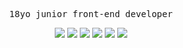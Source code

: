 <p align="center"> 
  <samp>
      18yo junior front-end developer
    <br>
  </samp>
</p>

<p align="center">
 <a href="https://kadiryakan.dev" target="blank"><img src="https://img.shields.io/badge/Website-3244a8?style=for-the-badge&logo=medium&logoColor=white"/></a>
  <img src="https://img.shields.io/badge/Javascript-F0DB4F?style=for-the-badge&labelColor=black&logo=javascript&logoColor=F0DB4F"/>
  <img src="https://img.shields.io/badge/-React-61DBFB?style=for-the-badge&labelColor=black&logo=react&logoColor=61DBFB"/>
  <img src="https://img.shields.io/badge/Redux-593D88?style=for-the-badge&logo=redux&logoColor=white"/>
  <img src="https://img.shields.io/badge/Go-593D88?style=for-the-badge&logo=go&logoColor=white"/>
  <img src="https://img.shields.io/badge/Tailwind_CSS-092749?style=for-the-badge&logo=tailwindcss&logoColor=06B6D4&labelColor=000000"/>
</p>
